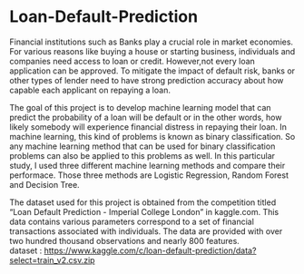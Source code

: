 # Loan-Default-Prediction

Financial institutions such as Banks play a crucial role in market economies. 
For various reasons like buying a house or starting business, individuals and companies need access to loan or credit.
However,not every loan application can be approved.
To mitigate the impact of default risk, banks or other types of lender need to have strong prediction 
accuracy about how capable each applicant on repaying a loan.

The goal of this project is to develop machine learning model that can predict the probability of a loan will be default
or in the other words, how likely somebody will experience financial distress in repaying their loan.
In machine learning, this kind of problems is known as binary classification. 
So any machine learning method that can be used for binary classification problems can also be applied to this problems as well.
In this particular study, I used three different machine learning methods and compare their performace. 
Those three methods are Logistic Regression, Random Forest and Decision Tree. 

The dataset used for this project is obtained from the competition titled “Loan Default Prediction - Imperial College London” in kaggle.com. 
This data contains various parameters correspond to a set of financial transactions associated with individuals. 
The data are provided with over two hundred thousand observations and nearly 800 features.  
dataset : https://www.kaggle.com/c/loan-default-prediction/data?select=train_v2.csv.zip
